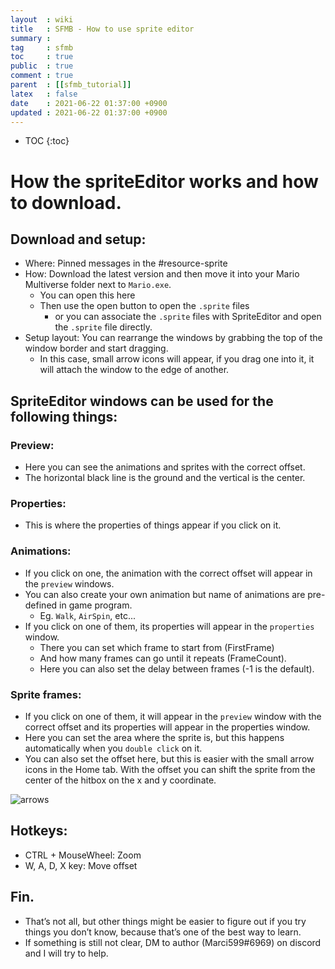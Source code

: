 ```yaml
---
layout  : wiki
title   : SFMB - How to use sprite editor
summary : 
tag     : sfmb
toc     : true
public  : true
comment : true
parent  : [[sfmb_tutorial]]
latex   : false
date    : 2021-06-22 01:37:00 +0900 
updated : 2021-06-22 01:37:00 +0900
---
```

* TOC
{:toc}

# How the spriteEditor works and how to download. 

## Download and setup:
- Where: Pinned messages in the #resource-sprite
- How: Download the latest version and then move it into your Mario Multiverse folder next to `Mario.exe`.
	- You can open this here
	- Then use the open button to open the `.sprite` files
		- or you can associate the `.sprite` files with SpriteEditor and open the `.sprite` file directly.
- Setup layout: You can rearrange the windows by grabbing the top of the window border and start dragging. 
	- In this case, small arrow icons will appear, if you drag one into it, it will attach the window to the edge of another.

## SpriteEditor windows can be used for the following things:

### Preview:
- Here you can see the animations and sprites with the correct offset.
- The horizontal black line is the ground and the vertical is the center.

### Properties:
- This is where the properties of things appear if you click on it.
 
### Animations:
- If you click on one, the animation with the correct offset will appear in the `preview` windows.
- You can also create your own animation but name of animations are pre-defined in game program.
	- Eg. `Walk`, `AirSpin`, etc...
- If you click on one of them, its properties will appear in the `properties` window. 
	- There you can set which frame to start from (FirstFrame) 
	- And how many frames can go until it repeats (FrameCount). 
	- Here you can also set the delay between frames (-1 is the default).
		
### Sprite frames:
- If you click on one of them, it will appear in the `preview` window with the correct offset and its properties will appear in the properties window. 
- Here you can set the area where the sprite is, but this happens automatically when you `double click` on it.
- You can also set the offset here, but this is easier with the small arrow icons in the Home tab. With the offset you can shift the sprite from the center of the hitbox on the x and y coordinate.

![arrows](https://user-images.githubusercontent.com/40640441/122793422-79da5080-d2bb-11eb-90a0-04ea0fb4d810.png)

## Hotkeys:
- CTRL + MouseWheel: Zoom
- W, A, D, X key: Move offset

## Fin.
- That’s not all, but other things might be easier to figure out if you try things you don’t know, because that’s one of the best way to learn.
- If something is still not clear, DM to author (Marci599#6969) on discord and I will try to help.

